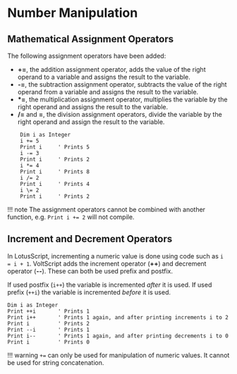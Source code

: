 # Number Manipulation

## Mathematical Assignment Operators

The following assignment operators have been added:

- **+=**, the addition assignment operator, adds the value of the right operand to a variable and assigns the result to the variable.
- **-=**, the subtraction assignment operator, subtracts the value of the right operand from a variable and assigns the result to the variable.
- **\*=**, the multiplication assignment operator, multiplies the variable by the right operand and assigns the result to the variable.
- **/=** and **\=**, the division assignment operators, divide the variable by the right operand and assign the result to the variable.

``` voltscript
    Dim i as Integer
    i += 5
    Print i     ' Prints 5
    i -= 3
    Print i     ' Prints 2
    i *= 4
    Print i     ' Prints 8
    i /= 2
    Print i     ' Prints 4
    i \= 2
    Print i     ' Prints 2
```

!!! note
    The assignment operators cannot be combined with another function, e.g. `Print i += 2` will not compile.

## Increment and Decrement Operators

In LotusScript, incrementing a numeric value is done using code such as `i = i + 1`. VoltScript adds the increment operator (**++**) and decrement operator (**--**). These can both be used prefix and postfix.

If used postfix (`i++`) the variable is incremented _after_ it is used. If used prefix (`++i`) the variable is incremented _before_ it is used.

``` voltscript
Dim i as Integer
Print ++i       ' Prints 1
Print i++       ' Prints 1 again, and after printing increments i to 2
Print i         ' Prints 2
Print --i       ' Prints 1
Print i--       ' Prints 1 again, and after printing decrements i to 0
Print i         ' Prints 0
```

!!! warning
    `+=` can only be used for manipulation of numeric values. It cannot be used for string concatenation.